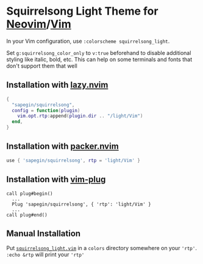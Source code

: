 # Squirrelsong Light Theme for [Neovim](https://neovim.io)/[Vim](https://www.vim.org)

In your Vim configuration, use `:colorscheme squirrelsong_light`.

Set `g:squirrelsong_color_only` to `v:true` beforehand to
disable additional styling like italic, bold, etc. This can
help on some terminals and fonts that don't support them that well

## Installation with [lazy.nvim](https://github.com/folke/lazy.nvim)

```lua
{
  "sapegin/squirrelsong",
  config = function(plugin)
    vim.opt.rtp:append(plugin.dir .. "/light/Vim")
  end,
}
```

## Installation with [packer.nvim](https://github.com/wbthomason/packer.nvim)

```lua
use { 'sapegin/squirrelsong', rtp = 'light/Vim' }
```

## Installation with [vim-plug](https://github.com/junegunn/vim-plug)

```vim
call plug#begin()
  ...
  Plug 'sapegin/squirrelsong', { 'rtp': 'light/Vim' }
  ...
call plug#end()
```

## Manual Installation

Put [`squirrelsong_light.vim`](squirrelsong_light.vim)
in a `colors` directory somewhere on your `'rtp'`. `:echo &rtp` will print your `'rtp'`
